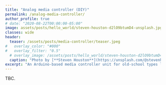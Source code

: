 ```yaml
---
title: "Analog media controller (DIY)"
permalink: /analog-media-controller/
author_profile: true
# date: "2020-08-22T00:00:00-05:00"
image: assets/posts/hello_world/steven-houston-d2lO9btumD4-unsplash.jpg
classes: wide
header:
  teaser: /assets/posts/media-controller/teaser.jpeg
#   overlay_color: "#000"
#   overlay_filter: "0.5"
  # overlay_image: /assets/posts/hello_world/steven-houston-d2lO9btumD4-unsplash.jpg
  caption: "Photo by [**Steven Houston**](https://unsplash.com/@stevenhoustonfit?utm_source=unsplash&amp;utm_medium=referral&amp;utm_content=creditCopyText) on [**Unsplash**](https://unsplash.com/s/photos/writing-in-the-dark?utm_source=unsplash&amp;utm_medium=referral&amp;utm_content=creditCopyText)"
excerpt: "An Arduino-based media controller unit for old-school types like myself."
---
```


TBC. 